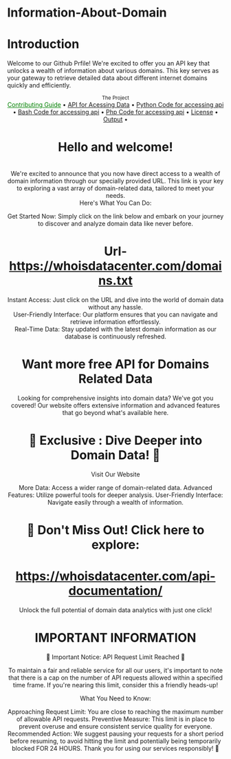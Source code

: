 # Information-About-Domain

# Introduction
Welcome to our Github Prfile! We're excited to offer you an API key that unlocks a wealth of information about various domains. This key serves as your gateway to retrieve detailed data about different internet domains quickly and efficiently. 



<div align="center">
    <sub>The Project</sub>
    <br />
    <a href="Contributing/contribute.md" style="color:green;">Contributing Guide</a> •
    <a href="Acessing_api">API for Acessing Data</a> •
    <a href="Acessing_api/Acessing_api_with_python">Python Code for accessing api</a> •
    <a href="Acessing_api/Acessing_api_with_bash">Bash Code for accessing api</a> •
    <a href="Acessing_api/Acessing_api_with_php">Php Code for accessing api</a> •
    <a href="license">License</a> •
    <a href="Output/output.png (2).png">Output</a> •
    

<br />

# Hello and welcome!

<br/>
We're excited to announce that you now have direct access to a wealth of domain information through our specially provided URL. This link is your key to exploring a vast array of domain-related data, tailored to meet your needs.
<br/>
 Here's What You Can Do:


Get Started Now:
Simply click on the link below and embark on your journey to discover and analyze domain data like never before.

# Url-https://whoisdatacenter.com/domains.txt

 Instant Access: Just click on the URL and dive into the world of domain data without any hassle.
<br/>
User-Friendly Interface: Our platform ensures that you can navigate and retrieve information effortlessly.
<br/>
Real-Time Data: Stay updated with the latest domain information as our database is continuously refreshed.
<br/>

# Want more free API for Domains Related Data
Looking for comprehensive insights into domain data? We've got you covered! Our website offers extensive information and advanced features that go beyond what's available here.


# 🌟 Exclusive : Dive Deeper into Domain Data! 🌟
Visit Our Website

More Data: Access a wider range of domain-related data.
Advanced Features: Utilize powerful tools for deeper analysis.
User-Friendly Interface: Navigate easily through a wealth of information.
# 🔗 Don't Miss Out! Click here to explore: 
# https://whoisdatacenter.com/api-documentation/

Unlock the full potential of domain data analytics with just one click!

# IMPORTANT INFORMATION


🚨 Important Notice: API Request Limit Reached 🚨

To maintain a fair and reliable service for all our users, it's important to note that there is a cap on the number of API requests allowed within a specified time frame. If you're nearing this limit, consider this a friendly heads-up!

What You Need to Know:

Approaching Request Limit: You are close to reaching the maximum number of allowable API requests.
Preventive Measure: This limit is in place to prevent overuse and ensure consistent service quality for everyone.
Recommended Action: We suggest pausing your requests for a short period before resuming, to avoid hitting the limit and potentially being temporarily blocked FOR 24 HOURS.
Thank you for using our services responsibly! 🙏

